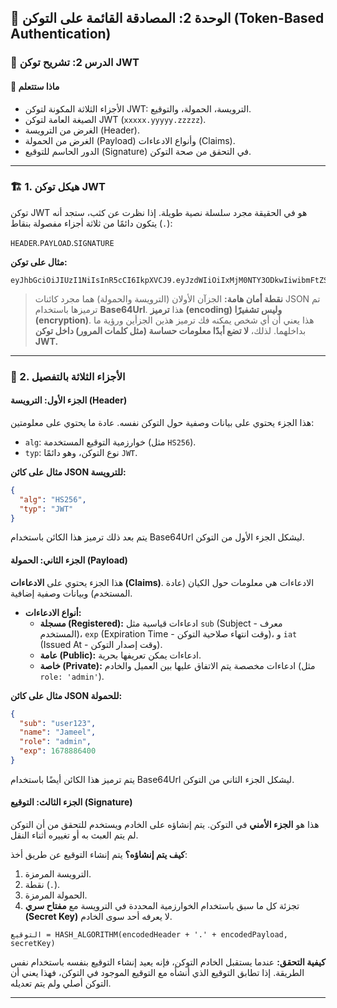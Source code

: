 ## 🔑 الوحدة 2: المصادقة القائمة على التوكن (Token-Based Authentication)

### 📘 الدرس 2: تشريح توكن JWT

#### 🧠 **ماذا ستتعلم**
* الأجزاء الثلاثة المكونة لتوكن JWT: الترويسة، الحمولة، والتوقيع.
* الصيغة العامة لتوكن JWT (`xxxxx.yyyyy.zzzzz`).
* الغرض من الترويسة (Header).
* الغرض من الحمولة (Payload) وأنواع الادعاءات (Claims).
* الدور الحاسم للتوقيع (Signature) في التحقق من صحة التوكن.

---
### 🏗️ 1. هيكل توكن JWT
توكن JWT هو في الحقيقة مجرد سلسلة نصية طويلة. إذا نظرت عن كثب، ستجد أنه يتكون دائمًا من ثلاثة أجزاء مفصولة بنقاط (`.`):

`HEADER`.`PAYLOAD`.`SIGNATURE`

**مثال على توكن:**
```
eyJhbGciOiJIUzI1NiIsInR5cCI6IkpXVCJ9.eyJzdWIiOiIxMjM0NTY3ODkwIiwibmFtZSI6IkpvaG4gRG9lIiwiaWF0IjoxNTE2MjM5MDIyfQ.SflKxwRJSMeKKF2QT4fwpMeJf36POk6yJV_adQssw5c
```

> **نقطة أمان هامة:** الجزآن الأولان (الترويسة والحمولة) هما مجرد كائنات JSON تم ترميزها باستخدام **Base64Url**. هذا **ترميز (encoding) وليس تشفيرًا (encryption)**. هذا يعني أن أي شخص يمكنه فك ترميز هذين الجزأين ورؤية ما بداخلهما. لذلك، **لا تضع أبدًا معلومات حساسة (مثل كلمات المرور) داخل توكن JWT.**

---
### 🧩 2. الأجزاء الثلاثة بالتفصيل

#### **الجزء الأول: الترويسة (Header)**
هذا الجزء يحتوي على بيانات وصفية حول التوكن نفسه. عادة ما يحتوي على معلومتين:
* `alg`: خوارزمية التوقيع المستخدمة (مثل `HS256`).
* `typ`: نوع التوكن، وهو دائمًا `JWT`.

**مثال على كائن JSON للترويسة:**
```json
{
  "alg": "HS256",
  "typ": "JWT"
}
```
يتم بعد ذلك ترميز هذا الكائن باستخدام Base64Url ليشكل الجزء الأول من التوكن.

#### **الجزء الثاني: الحمولة (Payload)**
هذا الجزء يحتوي على **الادعاءات (Claims)**. الادعاءات هي معلومات حول الكيان (عادة المستخدم) وبيانات وصفية إضافية.

* **أنواع الادعاءات:**
    * **مسجلة (Registered):** ادعاءات قياسية مثل `sub` (Subject - معرف المستخدم)، `exp` (Expiration Time - وقت انتهاء صلاحية التوكن)، و `iat` (Issued At - وقت إصدار التوكن).
    * **عامة (Public):** ادعاءات يمكن تعريفها بحرية.
    * **خاصة (Private):** ادعاءات مخصصة يتم الاتفاق عليها بين العميل والخادم (مثل `role: 'admin'`).

**مثال على كائن JSON للحمولة:**
```json
{
  "sub": "user123",
  "name": "Jameel",
  "role": "admin",
  "exp": 1678886400
}
```
يتم ترميز هذا الكائن أيضًا باستخدام Base64Url ليشكل الجزء الثاني من التوكن.

#### **الجزء الثالث: التوقيع (Signature)**
هذا هو **الجزء الأمني** في التوكن. يتم إنشاؤه على الخادم ويستخدم للتحقق من أن التوكن لم يتم العبث به أو تغييره أثناء النقل.

**كيف يتم إنشاؤه؟**
يتم إنشاء التوقيع عن طريق أخذ:
1.  الترويسة المرمزة.
2.  نقطة (`.`).
3.  الحمولة المرمزة.
4.  تجزئة كل ما سبق باستخدام الخوارزمية المحددة في الترويسة مع **مفتاح سري (Secret Key)** لا يعرفه أحد سوى الخادم.

`التوقيع = HASH_ALGORITHM(encodedHeader + '.' + encodedPayload, secretKey)`

**كيفية التحقق:** عندما يستقبل الخادم التوكن، فإنه يعيد إنشاء التوقيع بنفسه باستخدام نفس الطريقة. إذا تطابق التوقيع الذي أنشأه مع التوقيع الموجود في التوكن، فهذا يعني أن التوكن أصلي ولم يتم تعديله.

---
